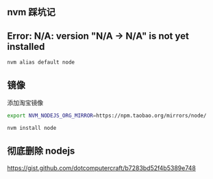 ## nvm 踩坑记

## Error: N/A: version "N/A -> N/A" is not yet installed

```nvm alias default node```

## 镜像

添加淘宝镜像

```bash
export NVM_NODEJS_ORG_MIRROR=https://npm.taobao.org/mirrors/node/

nvm install node
```
## 彻底删除 nodejs

https://gist.github.com/dotcomputercraft/b7283bd52f4b5389e748